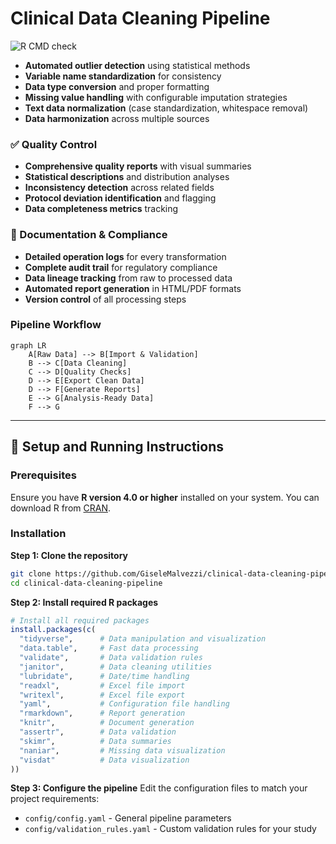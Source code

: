 # Clinical Data Cleaning Pipeline

![R CMD check](https://github.com/GiseleMalvezzi/clinical-data-cleaning-pipeline/actions/workflows/ci-check.yaml/badge.svg)

- **Automated outlier detection** using statistical methods
- **Variable name standardization** for consistency
- **Data type conversion** and proper formatting
- **Missing value handling** with configurable imputation strategies
- **Text data normalization** (case standardization, whitespace removal)
- **Data harmonization** across multiple sources
### ✅ Quality Control
- **Comprehensive quality reports** with visual summaries
- **Statistical descriptions** and distribution analyses
- **Inconsistency detection** across related fields
- **Protocol deviation identification** and flagging
- **Data completeness metrics** tracking
### 📄 Documentation & Compliance
- **Detailed operation logs** for every transformation
- **Complete audit trail** for regulatory compliance
- **Data lineage tracking** from raw to processed data
- **Automated report generation** in HTML/PDF formats
- **Version control** of all processing steps
### Pipeline Workflow
```mermaid
graph LR
    A[Raw Data] --> B[Import & Validation]
    B --> C[Data Cleaning]
    C --> D[Quality Checks]
    D --> E[Export Clean Data]
    D --> F[Generate Reports]
    E --> G[Analysis-Ready Data]
    F --> G
```
---
## 🚀 Setup and Running Instructions
### Prerequisites
Ensure you have **R version 4.0 or higher** installed on your system. You can download R from [CRAN](https://www.r-project.org/).
### Installation
**Step 1: Clone the repository**
```bash
git clone https://github.com/GiseleMalvezzi/clinical-data-cleaning-pipeline.git
cd clinical-data-cleaning-pipeline
```
**Step 2: Install required R packages**
```r
# Install all required packages
install.packages(c(
  "tidyverse",      # Data manipulation and visualization
  "data.table",     # Fast data processing
  "validate",       # Data validation rules
  "janitor",        # Data cleaning utilities
  "lubridate",      # Date/time handling
  "readxl",         # Excel file import
  "writexl",        # Excel file export
  "yaml",           # Configuration file handling
  "rmarkdown",      # Report generation
  "knitr",          # Document generation
  "assertr",        # Data validation
  "skimr",          # Data summaries
  "naniar",         # Missing data visualization
  "visdat"          # Data visualization
))
```
**Step 3: Configure the pipeline**
Edit the configuration files to match your project requirements:
- `config/config.yaml` - General pipeline parameters
- `config/validation_rules.yaml` - Custom validation rules for your study
